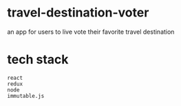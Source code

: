 # travel-destination-voter

an app for users to live vote their favorite travel destination

# tech stack
    react
    redux
    node
    immutable.js